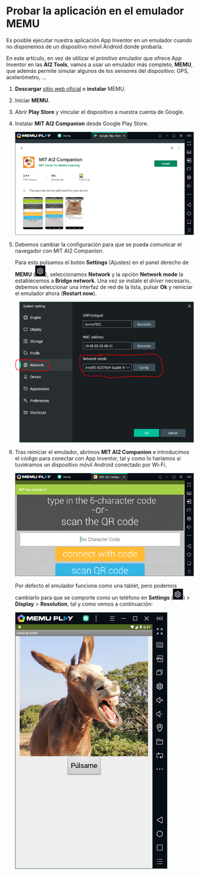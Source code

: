 # Probar la aplicación en el emulador MEMU

Es posible ejecutar nuestra aplicación App Inventor en un emulador cuando no disponemos de un dispositivo móvil Android donde probarla.

En este artículo, en vez de utilizar el *primitivo* emulador que ofrece App Inventor en las **AI2 Tools**, vamos a usar un emulador más completo, **MEMU**, que además permite simular algunos de los sensores del dispositivo: GPS,  acelerómetro, ...

1. **Descargar** [sitio web oficial]( http://www.memuplay.com/ ) e **instalar** MEMU.

2. Iniciar **MEMU**.

3. Abrir **Play Store** y vincular el dispositivo a nuestra cuenta de Google.

4. Instalar **MIT AI2 Companion** desde Google Play Store.

   ![](images/probar-la-aplicacion-en-un-emulador-02.png)

5. Debemos cambiar la configuración para que se pueda comunicar el navegador con MIT AI2 Companion.

   Para esto pulsamos el botón **Settings** (Ajustes) en el panel derecho de **MEMU** (![image-20191204101309703](images/probar-la-aplicacion-en-un-emulador-04.png)), seleccionamos **Network** y la opción **Network mode** la establecemos a **Bridge network**. Una vez se instale el *driver* necesario, debemos seleccionar una interfaz de red de la lista, pulsar **Ok** y reiniciar el emulador ahora (**Restart now**).

   ![image-20191204101610499](images/probar-la-aplicacion-en-un-emulador-05.png)

6. Tras reiniciar el emulador, abrimos **MIT AI2 Companion** e introducimos el código para conectar con App Inventor, tal y como lo haríamos si tuviéramos un dispositivo móvil Android conectado por Wi-Fi.

   ![](images/probar-la-aplicacion-en-un-emulador-03.png)

   Por defecto el emulador funciona como una tablet, pero podemos cambiarlo para que se comporte como un teléfono en **Settings** (![image-20191204101309703](images/probar-la-aplicacion-en-un-emulador-04.png)) > **Display** > **Resolution**, tal y como vemos a continuación:

   ![](images/probar-la-aplicacion-en-un-emulador-06.png)